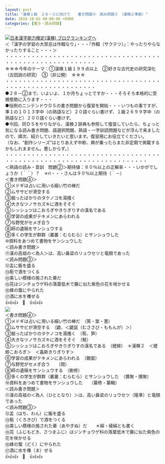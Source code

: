 ```yaml
---
layout: post
title: "漢検１級　２８－②に向けて　　書き問題④　読み問題③　（漢検２準拠）"
date: 2016-10-02 00:00:00 +0900
categories: [書き・読み問題]
---
```


[![](/syuusyuu9701/assets/images/漢検１級-２８－②に向けて-書き問題④-読み問題③-（漢検２準拠）-br_c_3028_1.gif)](http://blog.with2.net/link.php?1659096:3028 "日本漢字能力検定(漢検) ブログランキングへ")[日本漢字能力検定(漢検) ブログランキングへ](http://blog.with2.net/link.php?1659096:3028)  
＜「漢字の学習の大禁忌は作輟なり」・・・「作輟（サクテツ）」：やったりやらなかったりすること・・・＞  
・・・・・・・・・・・・・・・・・・・・・・・・・・・・・・・・・・・・・・・・・・・・・・・・・・・・・・・・・  
☆☆☆今年のテーマ：①漢検１級１９９点以上　②好きな古代史の研究深化（古田説の研究）　③（非公開）　☆☆☆　　  
・・・・・・・・・・・・・・・・・・・・・・・・・・・・・・・・・・・・・・・・・・・・・・・・・・・・・・・・・  
●２８－②まで、いよいよ、１か月ちょっとですか・・・そろそろ本格的に受検態勢に入ります・・・  
●恒例のニンテンドウＤＳの書き問題から復習を開始・・・いつもの事ですが、準１の１０１３字中（の熟語など）２０語ぐらい書けず、１級２６９９字中（の熟語など）２００語ぐらい書けず。  
●今回、同ＤＳをやりながら、漢検２辞典も参照して復習していたら、ちょっと気になる読み書き問題、語選択問題、熟語・一字訓読問題などが浮んで来ましたので、順次、紹介していきたいと思います。復習用にお役立てください。  
（なお、“創作シリーズ”はとりあえず中断、興が乗ったらまた非定期で掲載するかもしれまません。悪しからず。）  
・・・・・・・・・・・・・・・・・・・・・・・・・・・・・・・・・・・・・・・・・・・・・・・・・・・・・・・・・・・・・・・・・・・・・  
＜熟語の読み・音訓　問題②＞期待値：８０％以上の正解率・・・いかがでしょうか（＾＾）？　＊ri・・・さんは９０％以上期待（＾－）  
＜書き問題④＞  
①メドギは占いに用いる細い竹の棒だ  
②ムササビが滑空する　  
③掘ったばかりのタケノコを湯搔く　  
④大きなツノサカズキに酒をそそぐ  
⑤シッシュツはこおろぎやきりぎりすの漢名である  
⑥学習の成果がテキメンにあらわれる  
⑦与野党がセメぎ合う　  
⑧師の遺稿をサンシュウする  
⑨多くの学生が群群（叢叢：むらむら）とサンシュウした  
⑩資料をあつめて書物をサンシュウした　　  
＜読み書き問題＞  
⑪漢の高祖の＜為人＞は、高い鼻梁のリュウセツと竜顏であった  
＜読み問題③＞  
⑫盂に飯を盛る　　  
⑬秬で酒をつくる　  
⑭美しい模様の施された綦だ  
⑮芫はジンチョウゲ科の落葉低木で藤に似た紫色の花を咲かせる  
⑯蜂の螫にやられた  
⑰酒に水を襍ぜる  
👍👍👍　🐒　👍👍👍  
![](/syuusyuu9701/assets/images/漢検１級-２８－②に向けて-書き問題④-読み問題③-（漢検２準拠）-c4da34fd61d0ba48a1c56cea71e9e5e3.png)  
＜書き問題④＞  
①メドギは占いに用いる細い竹の棒だ　（筴・筮・蓍）  
②ムササビが滑空する　（鼯、＜鼯鼠（むささび・ももんが）＞）  
③掘ったばかりのタケノコを湯搔く　（筍、笋）  
④大きなツノサカズキに酒をそそぐ　（觥）  
⑤シッシュツはこおろぎやきりぎりすの漢名である　（蟋蟀）　＊漢検２　＜蟋蟀こおろぎ＞　＜螽斯きりぎりす＞  
⑥学習の成果がテキメンにあらわれる　（覿面）  
⑦与野党がセメぎ合う　　（鬩）  
⑧師の遺稿をサンシュウする　（刪修）  
⑨多くの学生が群群（叢叢：むらむら）とサンシュウした　（攢聚・攅聚）  
⑩資料をあつめて書物をサンシュウした　　（纂修・纂輯）  
＜読み書き問題＞  
⑪漢の高祖の＜為人（ひととなり）＞は、高い鼻梁のリュウセツ（隆準）と竜顏であった  
＜読み問題③＞  
⑫盂（はち、わん）に飯を盛る  
⑬秬（くろきび）で酒をつくる　  
⑭美しい模様の施された綦（あやぎぬ）だ　　＊綵・綾絹とも書く  
⑮芫（ふじもどき、さつまふじ）はジンチョウゲ科の落葉低木で藤に似た紫色の花を咲かせる  
⑯蜂の螫（どく）にやられた  
⑰酒に水を襍（ま）ぜる  
👍👍👍　🐒　👍👍👍  